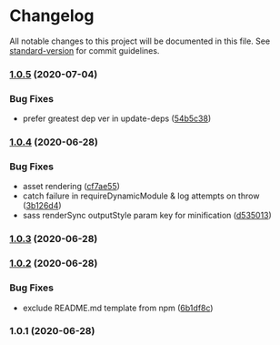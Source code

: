 # Changelog

All notable changes to this project will be documented in this file. See [standard-version](https://github.com/conventional-changelog/standard-version) for commit guidelines.

### [1.0.5](https://github.com/f3rno/serve-markdown-it-lib/compare/v1.0.4...v1.0.5) (2020-07-04)


### Bug Fixes

* prefer greatest dep ver in update-deps ([54b5c38](https://github.com/f3rno/serve-markdown-it-lib/commit/54b5c380663e45b1bd06057b10638d3da52b7fb2))

### [1.0.4](https://github.com/f3rno/serve-markdown-it-lib/compare/v1.0.3...v1.0.4) (2020-06-28)


### Bug Fixes

* asset rendering ([cf7ae55](https://github.com/f3rno/serve-markdown-it-lib/commit/cf7ae5528f4d011f9d90164b9884cc05a366a420))
* catch failure in requireDynamicModule & log attempts on throw ([3b126d4](https://github.com/f3rno/serve-markdown-it-lib/commit/3b126d48405c7261e38dab7d481138a00acf955a))
* sass renderSync outputStyle param key for minification ([d535013](https://github.com/f3rno/serve-markdown-it-lib/commit/d535013782576abf7f96f6350ba725be0e8095be))

### [1.0.3](https://github.com/f3rno/serve-markdown-it-lib/compare/v1.0.2...v1.0.3) (2020-06-28)

### [1.0.2](https://github.com/f3rno/serve-markdown-it-lib/compare/v1.0.1...v1.0.2) (2020-06-28)


### Bug Fixes

* exclude README.md template from npm ([6b1df8c](https://github.com/f3rno/serve-markdown-it-lib/commit/6b1df8c6a5ee3436a119a9983d8c7eb74d561a54))

### 1.0.1 (2020-06-28)
